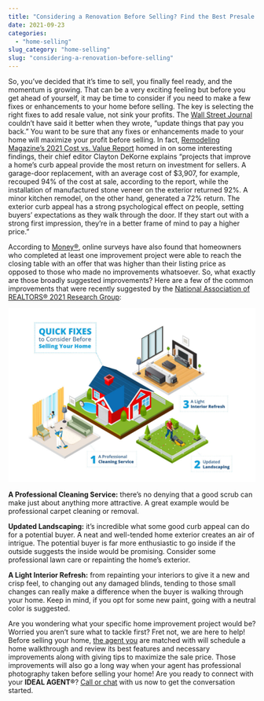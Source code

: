 ```yaml
---
title: "Considering a Renovation Before Selling? Find the Best Presale Renovations Here"
date: 2021-09-23
categories: 
  - "home-selling"
slug_category: "home-selling"
slug: "considering-a-renovation-before-selling"
---
```


So, you’ve decided that it’s time to sell, you finally feel ready, and the momentum is growing. That can be a very exciting feeling but before you get ahead of yourself, it may be time to consider if you need to make a few fixes or enhancements to your home before selling. The key is selecting the right fixes to add resale value, not sink your profits. The [Wall Street Journal](https://www.wsj.com/articles/renovate-home-before-selling-11623706121) couldn’t have said it better when they wrote, “update things that pay you back.” You want to be sure that any fixes or enhancements made to your home will maximize your profit before selling. In fact, [Remodeling Magazine’s 2021 Cost vs. Value Report](https://www.remodeling.hw.net/benchmarks/cost-vs-value/key-trends-in-the-2021-cost-vs-value-report_o) homed in on some interesting findings, their chief editor Clayton DeKorne explains “projects that improve a home’s curb appeal provide the most return on investment for sellers. A garage-door replacement, with an average cost of $3,907, for example, recouped 94% of the cost at sale, according to the report, while the installation of manufactured stone veneer on the exterior returned 92%. A minor kitchen remodel, on the other hand, generated a 72% return. The exterior curb appeal has a strong psychological effect on people, setting buyers’ expectations as they walk through the door. If they start out with a strong first impression, they’re in a better frame of mind to pay a higher price.”

According to [Money®](https://money.com/home-sale-renovation-hot-market/), online surveys have also found that homeowners who completed at least one improvement project were able to reach the closing table with an offer that was higher than their listing price as opposed to those who made no improvements whatsoever. So, what exactly are those broadly suggested improvements? Here are a few of the common improvements that were recently suggested by the [National Association of REALTORS® 2021 Research Group](https://cdn.nar.realtor/sites/default/files/documents/2021-profile-of-home-staging-report-04-06-2021.pdf): 

![](../images/posts/infographics-blog-Artboard-3-1024x720.jpg)

**A Professional Cleaning Service:** there’s no denying that a good scrub can make just about anything more attractive. A great example would be professional carpet cleaning or removal. 

**Updated Landscaping:** it’s incredible what some good curb appeal can do for a potential buyer. A neat and well-tended home exterior creates an air of intrigue. The potential buyer is far more enthusiastic to go inside if the outside suggests the inside would be promising. Consider some professional lawn care or repainting the home’s exterior. 

**A Light Interior Refresh:** from repainting your interiors to give it a new and crisp feel, to changing out any damaged blinds, tending to those small changes can really make a difference when the buyer is walking through your home. Keep in mind, if you opt for some new paint, going with a neutral color is suggested. 

Are you wondering what your specific home improvement project would be? Worried you aren’t sure what to tackle first? Fret not, we are here to help! Before selling your home, [the agent you](https://idealagent.com/how-it-works) are matched with will schedule a home walkthrough and review its best features and necessary improvements along with giving tips to maximize the sale price. Those improvements will also go a long way when your agent has professional photography taken before selling your home! Are you ready to connect with your **IDEAL AGENT®**? [Call or chat](https://idealagent.com/) with us now to get the conversation started.
